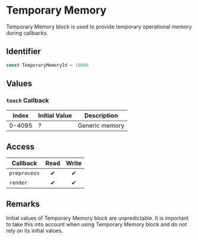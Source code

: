 # Temporary Memory

Temporary Memory block is used to provide temporary operational memory during callbacks.

## Identifier

```ts
const TemporaryMemoryId = 10000
```

## Values

### `touch` Callback

| Index  | Initial Value | Description    |
| ------ | ------------- | -------------- |
| 0-4095 | ?             | Generic memory |

## Access

| Callback     | Read | Write |
| ------------ | :--: | :---: |
| `preprocess` |  ✔   |   ✔   |
| `render`     |  ✔   |   ✔   |

## Remarks

Initial values of Temporary Memory block are unpredictable. It is important to take this into account when using Temporary Memory block and do not rely on its initial values.
